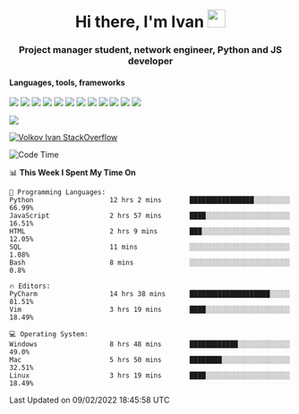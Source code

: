 <h1 align="center">Hi there, I'm Ivan <img src="https://github.com/blackcater/blackcater/blob/main/images/Hi.gif" height="32"></h1>
<h3 align="center">Project manager student, network engineer, Python and JS developer</h3>

<h4>Languages, tools, frameworks</h5>
<p float="left">
<img src="https://img.shields.io/badge/python-3670A0?style=for-the-badge&logo=python&logoColor=ffdd54">
<img src="https://img.shields.io/badge/django-%23092E20.svg?style=for-the-badge&logo=django&logoColor=white">
<img src="https://img.shields.io/badge/postgres-%23316192.svg?style=for-the-badge&logo=postgresql&logoColor=white">
<img src="https://img.shields.io/badge/pycharm-143?style=for-the-badge&logo=pycharm&logoColor=black&color=black&labelColor=green">
<img src="https://img.shields.io/badge/VIM-%2311AB00.svg?style=for-the-badge&logo=vim&logoColor=white">
<img src="https://img.shields.io/badge/Debian-D70A53?style=for-the-badge&logo=debian&logoColor=white">
<img src="https://img.shields.io/badge/Fedora-294172?style=for-the-badge&logo=fedora&logoColor=white">
<img src="https://img.shields.io/badge/mac%20os-000000?style=for-the-badge&logo=macos&logoColor=F0F0F0">
<img src="https://img.shields.io/badge/jira-%230A0FFF.svg?style=for-the-badge&logo=jira&logoColor=white">
<img src="https://img.shields.io/badge/Notion-%23000000.svg?style=for-the-badge&logo=notion&logoColor=white">
<img src="https://img.shields.io/badge/nginx-%23009639.svg?style=for-the-badge&logo=nginx&logoColor=white">
<img src="ttps://img.shields.io/badge/git-%23F05033.svg?style=for-the-badge&logo=git&logoColor=white">
 </p>
 <img src="https://www.codewars.com/users/1interceptor3/badges/large">
 
 [![Volkov Ivan StackOverflow](https://github-readme-stackoverflow.vercel.app/?userID=18140559&layout=compact&theme=dark)](https://stackoverflow.com/users/18140559/volkov-ivan)

<!--START_SECTION:waka-->
![Code Time](http://img.shields.io/badge/Code%20Time-25%20hrs%2013%20mins-blue)

📊 **This Week I Spent My Time On** 

```text
💬 Programming Languages: 
Python                   12 hrs 2 mins       ████████████████░░░░░░░░░   66.99% 
JavaScript               2 hrs 57 mins       ████░░░░░░░░░░░░░░░░░░░░░   16.51% 
HTML                     2 hrs 9 mins        ███░░░░░░░░░░░░░░░░░░░░░░   12.05% 
SQL                      11 mins             ░░░░░░░░░░░░░░░░░░░░░░░░░   1.08% 
Bash                     8 mins              ░░░░░░░░░░░░░░░░░░░░░░░░░   0.8%

🔥 Editors: 
PyCharm                  14 hrs 38 mins      ████████████████████░░░░░   81.51% 
Vim                      3 hrs 19 mins       ████░░░░░░░░░░░░░░░░░░░░░   18.49%

💻 Operating System: 
Windows                  8 hrs 48 mins       ████████████░░░░░░░░░░░░░   49.0% 
Mac                      5 hrs 50 mins       ████████░░░░░░░░░░░░░░░░░   32.51% 
Linux                    3 hrs 19 mins       ████░░░░░░░░░░░░░░░░░░░░░   18.49%

```


 Last Updated on 09/02/2022 18:45:58 UTC
<!--END_SECTION:waka-->
